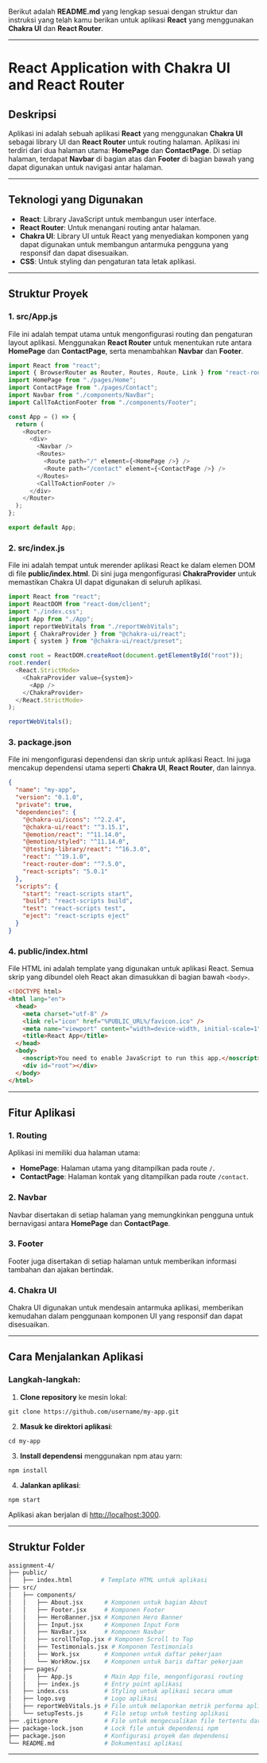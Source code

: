   Berikut adalah **README.md** yang lengkap sesuai dengan struktur dan instruksi yang telah kamu berikan untuk aplikasi **React** yang menggunakan **Chakra UI** dan **React Router**.

  ---

  # React Application with Chakra UI and React Router

  ## Deskripsi

  Aplikasi ini adalah sebuah aplikasi **React** yang menggunakan **Chakra UI** sebagai library UI dan **React Router** untuk routing halaman. Aplikasi ini terdiri dari dua halaman utama: **HomePage** dan **ContactPage**. Di setiap halaman, terdapat **Navbar** di bagian atas dan **Footer** di bagian bawah yang dapat digunakan untuk navigasi antar halaman.

  ---

  ## Teknologi yang Digunakan

  * **React**: Library JavaScript untuk membangun user interface.
  * **React Router**: Untuk menangani routing antar halaman.
  * **Chakra UI**: Library UI untuk React yang menyediakan komponen yang dapat digunakan untuk membangun antarmuka pengguna yang responsif dan dapat disesuaikan.
  * **CSS**: Untuk styling dan pengaturan tata letak aplikasi.

  ---

  ## Struktur Proyek

  ### 1. **src/App.js**

  File ini adalah tempat utama untuk mengonfigurasi routing dan pengaturan layout aplikasi. Menggunakan **React Router** untuk menentukan rute antara **HomePage** dan **ContactPage**, serta menambahkan **Navbar** dan **Footer**.

  ```javascript
  import React from "react";
  import { BrowserRouter as Router, Routes, Route, Link } from "react-router-dom";
  import HomePage from "./pages/Home";
  import ContactPage from "./pages/Contact";
  import Navbar from "./components/NavBar";
  import CallToActionFooter from "./components/Footer";

  const App = () => {
    return (
      <Router>
        <div>
          <Navbar />
          <Routes>
            <Route path="/" element={<HomePage />} />
            <Route path="/contact" element={<ContactPage />} />
          </Routes>
          <CallToActionFooter />
        </div>
      </Router>
    );
  };

  export default App;
  ```

  ### 2. **src/index.js**

  File ini adalah tempat untuk merender aplikasi React ke dalam elemen DOM di file **public/index.html**. Di sini juga mengonfigurasi **ChakraProvider** untuk memastikan Chakra UI dapat digunakan di seluruh aplikasi.

  ```javascript
  import React from "react";
  import ReactDOM from "react-dom/client";
  import "./index.css";
  import App from "./App";
  import reportWebVitals from "./reportWebVitals";
  import { ChakraProvider } from "@chakra-ui/react";
  import { system } from "@chakra-ui/react/preset";

  const root = ReactDOM.createRoot(document.getElementById("root"));
  root.render(
    <React.StrictMode>
      <ChakraProvider value={system}>
        <App />
      </ChakraProvider>
    </React.StrictMode>
  );

  reportWebVitals();
  ```

  ### 3. **package.json**

  File ini mengonfigurasi dependensi dan skrip untuk aplikasi React. Ini juga mencakup dependensi utama seperti **Chakra UI**, **React Router**, dan lainnya.

  ```json
  {
    "name": "my-app",
    "version": "0.1.0",
    "private": true,
    "dependencies": {
      "@chakra-ui/icons": "^2.2.4",
      "@chakra-ui/react": "^3.15.1",
      "@emotion/react": "^11.14.0",
      "@emotion/styled": "^11.14.0",
      "@testing-library/react": "^16.3.0",
      "react": "^19.1.0",
      "react-router-dom": "^7.5.0",
      "react-scripts": "5.0.1"
    },
    "scripts": {
      "start": "react-scripts start",
      "build": "react-scripts build",
      "test": "react-scripts test",
      "eject": "react-scripts eject"
    }
  }
  ```

  ### 4. **public/index.html**

  File HTML ini adalah template yang digunakan untuk aplikasi React. Semua skrip yang dibundel oleh React akan dimasukkan di bagian bawah `<body>`.

  ```html
  <!DOCTYPE html>
  <html lang="en">
    <head>
      <meta charset="utf-8" />
      <link rel="icon" href="%PUBLIC_URL%/favicon.ico" />
      <meta name="viewport" content="width=device-width, initial-scale=1" />
      <title>React App</title>
    </head>
    <body>
      <noscript>You need to enable JavaScript to run this app.</noscript>
      <div id="root"></div>
    </body>
  </html>
  ```

  ---

  ## Fitur Aplikasi

  ### 1. **Routing**

  Aplikasi ini memiliki dua halaman utama:

  * **HomePage**: Halaman utama yang ditampilkan pada route `/`.
  * **ContactPage**: Halaman kontak yang ditampilkan pada route `/contact`.

  ### 2. **Navbar**

  Navbar disertakan di setiap halaman yang memungkinkan pengguna untuk bernavigasi antara **HomePage** dan **ContactPage**.

  ### 3. **Footer**

  Footer juga disertakan di setiap halaman untuk memberikan informasi tambahan dan ajakan bertindak.

  ### 4. **Chakra UI**

  Chakra UI digunakan untuk mendesain antarmuka aplikasi, memberikan kemudahan dalam penggunaan komponen UI yang responsif dan dapat disesuaikan.

  ---

  ## Cara Menjalankan Aplikasi

  ### Langkah-langkah:

  1. **Clone repository** ke mesin lokal:

    git clone https://github.com/username/my-app.git

  2. **Masuk ke direktori aplikasi**:

    cd my-app

  3. **Install dependensi** menggunakan npm atau yarn:

    npm install

  4. **Jalankan aplikasi**:

    npm start 

  Aplikasi akan berjalan di [http://localhost:3000](http://localhost:3000).

  ---

  ## Struktur Folder

 ```bash
assignment-4/
├── public/
│   ├── index.html        # Template HTML untuk aplikasi
├── src/
│   ├── components/
│   │   ├── About.jsx      # Komponen untuk bagian About
│   │   ├── Footer.jsx     # Komponen Footer
│   │   ├── HeroBanner.jsx # Komponen Hero Banner
│   │   ├── Input.jsx      # Komponen Input Form
│   │   ├── NavBar.jsx     # Komponen Navbar
│   │   ├── scrollToTop.jsx # Komponen Scroll to Top
│   │   ├── Testimonials.jsx # Komponen Testimonials
│   │   ├── Work.jsx       # Komponen untuk daftar pekerjaan
│   │   └── WorkRow.jsx    # Komponen untuk baris daftar pekerjaan
│   ├── pages/
│   │   ├── App.js         # Main App file, mengonfigurasi routing
│   │   ├── index.js       # Entry point aplikasi
│   ├── index.css          # Styling untuk aplikasi secara umum
│   ├── logo.svg           # Logo aplikasi
│   ├── reportWebVitals.js # File untuk melaporkan metrik performa aplikasi
│   └── setupTests.js      # File setup untuk testing aplikasi
├── .gitignore             # File untuk mengecualikan file tertentu dari version control
├── package-lock.json      # Lock file untuk dependensi npm
├── package.json           # Konfigurasi proyek dan dependensi
└── README.md              # Dokumentasi aplikasi
```

---
